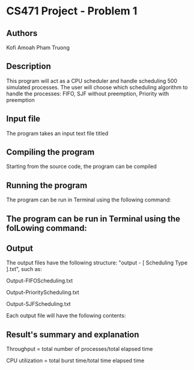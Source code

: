# CS471 Project - Problem 1

## Authors
Kofi Amoah
Pham Truong

## Description

This program will act as a CPU scheduler and handle scheduling 500 simulated processes. The user will choose which
scheduling algorithm to handle the processes: FIFO, SJF without preemption, Priority with preemption



## Input file

The program takes an input text file titled 


## Compiling the program

Starting from the source code, the program can be compiled 


## Running the program

The program can be run in Terminal using the following command:


## The program can be run in Terminal using the folLowing command:



## Output

The output files have the following structure: "output - [ Scheduling Type ].txt", such as:

Output-FIFOScheduling.txt

Output-PriorityScheduling.txt

Output-SJFScheduling.txt

Each output file will have the following contents:


## Result's summary and explanation


Throughput = total number of processes/total elapsed time

CPU utilization = total burst time/total time elapsed time



